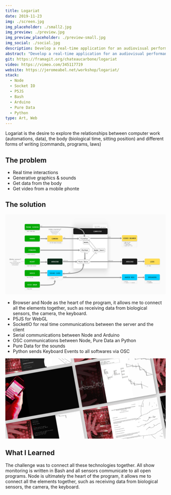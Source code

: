 ```yaml
---
title: Logariat
date: 2019-11-23
img: ./screen.jpg
img_placeholder: ./small2.jpg
img_preview: ./preview.jpg
img_preview_placeholder: ./preview-small.jpg
img_social: ./social.jpg
description: Develop a real-time application for an audiovisual performance on themes linked to digital technology and the body.
abstract: "Develop a real-time application for an audiovisual performance on themes linked to digital technology and the body."
git: https://framagit.org/chateaucarbone/logariat
video: https://vimeo.com/345117719
website: https://jeromeabel.net/workshop/logariat/
stack:
  - Node
  - Socket IO
  - P5JS
  - Bash
  - Arduino
  - Pure Data
  - Python
type: Art, Web
---
```


Logariat is the desire to explore the relationships between computer work (automations, data), the body (biological time, sitting position) and different forms of writing (commands, programs, laws)

## The problem

- Real time interactions
- Generative graphics & sounds
- Get data from the body
- Get video from a mobile phonte

## The solution

![Logariat Tech Stack](./tech.png)

- Browser and Node as the heart of the program, it allows me to connect all the elements together, such as receiving data from biological sensors, the camera, the keyboard.
- P5JS for WebGL
- SocketIO for real time communications between the server and the client
- Serial communications between Node and Arduino
- OSC communications between Node, Pure Data an Python
- Pure Data for the sounds
- Python sends Keyboard Events to all softwares via OSC

![Logariat Storyboard](./screens.jpg)

## What I Learned

The challenge was to connect all these technologies together. All show monitoring is written in Bash and all sensors communicate to all open programs. Node is ultimately the heart of the program, it allows me to connect all the elements together, such as receiving data from biological sensors, the camera, the keyboard.

